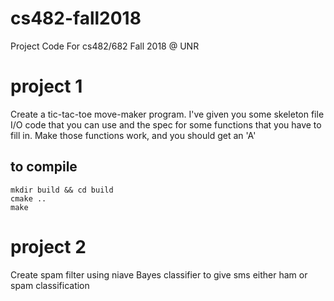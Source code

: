 # cs482-fall2018
Project Code For cs482/682 Fall 2018 @ UNR

# project 1

Create a tic-tac-toe move-maker program. I've given you some skeleton file I/O code that you can use and the spec for some functions that you have to fill in. Make those functions work, and you should get an 'A'

## to compile

```
mkdir build && cd build
cmake ..
make
```

# project 2

Create spam filter using niave Bayes classifier to give sms either ham or spam classification
